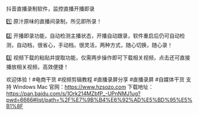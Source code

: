 抖音直播录制软件，监控直播开播即录

1️⃣ 原汁原味的直播间录制，所见即所录！

2️⃣ 开播即录功能，自动检测主播状态，开播自动跟录，软件重启后仍可自动检测，自动档，很省心，手动档，很灵活，两种方式，随心切换，随心录！

3️⃣ 视频下载的粘贴并提取功能，仅需两步操作即可下载相关视频，点击还可直接播放相关视频，高效便捷！

欢迎体验！#电商干货 #视频剪辑教程 #直播录屏分享 #直播录屏 #自媒体干货
支持 Windows Mac
官网：https://www.hzsozo.com
下载地址：https://pan.baidu.com/s/1Ork214MZbfP_-UPnNMJ1ug?pwd=6666#list/path=%2F%E7%9B%B4%E6%92%AD%E5%BD%95%E5%B1%8F
